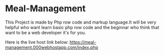 # Meal-Management
This Project is made by Php row code and markup language.It will be very helpful who want learn basic php row code and the beginnar who think that want to be a web developer it's for you.

Here is the live host link below:
https://meal-management.000webhostapp.com/index.php

